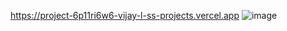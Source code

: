 https://project-6p11ri6w6-vijay-l-ss-projects.vercel.app
![image](https://github.com/vip74742026/Task-5/assets/132131422/6d3d9555-cf10-405f-b31a-2193dda7c341)
